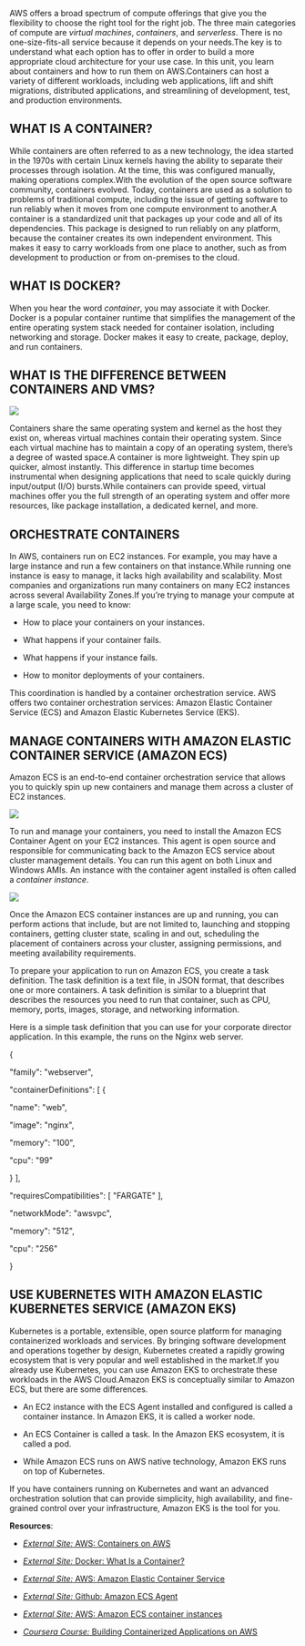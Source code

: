 
AWS offers a broad spectrum of compute offerings that give you the flexibility to choose the right tool for the right job. The three main categories of compute are _virtual machines_, _containers_, and _serverless_. There is no one-size-fits-all service because it depends on your needs.The key is to understand what each option has to offer in order to build a more appropriate cloud architecture for your use case. In this unit, you learn about containers and how to run them on AWS.Containers can host a variety of different workloads, including web applications, lift and shift migrations, distributed applications, and streamlining of development, test, and production environments.

## WHAT IS A CONTAINER?

While containers are often referred to as a new technology, the idea started in the 1970s with certain Linux kernels having the ability to separate their processes through isolation. At the time, this was configured manually, making operations complex.With the evolution of the open source software community, containers evolved. Today, containers are used as a solution to problems of traditional compute, including the issue of getting software to run reliably when it moves from one compute environment to another.A container is a standardized unit that packages up your code and all of its dependencies. This package is designed to run reliably on any platform, because the container creates its own independent environment. This makes it easy to carry workloads from one place to another, such as from development to production or from on-premises to the cloud.

## WHAT IS DOCKER?

When you hear the word _container_, you may associate it with Docker. Docker is a popular container runtime that simplifies the management of the entire operating system stack needed for container isolation, including networking and storage. Docker makes it easy to create, package, deploy, and run containers.

## WHAT IS THE DIFFERENCE BETWEEN CONTAINERS AND VMS?

![](https://d3c33hcgiwev3.cloudfront.net/imageAssetProxy.v1/ey1wXR__Q8-u-30xtwWgOA_6141822210744ed98558c0765cb41af1_Reading_2.3_virtualvscont.png?expiry=1700956800000&hmac=V4r6-wZJ7TbUWRmlfHmMyT2LhUqblJrrtNtY8h6mQEw)

Containers share the same operating system and kernel as the host they exist on, whereas virtual machines contain their operating system. Since each virtual machine has to maintain a copy of an operating system, there’s a degree of wasted space.A container is more lightweight. They spin up quicker, almost instantly. This difference in startup time becomes instrumental when designing applications that need to scale quickly during input/output (I/O) bursts.While containers can provide speed, virtual machines offer you the full strength of an operating system and offer more resources, like package installation, a dedicated kernel, and more.

## ORCHESTRATE CONTAINERS

In AWS, containers run on EC2 instances. For example, you may have a large instance and run a few containers on that instance.While running one instance is easy to manage, it lacks high availability and scalability. Most companies and organizations run many containers on many EC2 instances across several Availability Zones.If you’re trying to manage your compute at a large scale, you need to know:

- How to place your containers on your instances.
    
- What happens if your container fails.
    
- What happens if your instance fails.
    
- How to monitor deployments of your containers.
    

This coordination is handled by a container orchestration service. AWS offers two container orchestration services: Amazon Elastic Container Service (ECS) and Amazon Elastic Kubernetes Service (EKS).

## MANAGE CONTAINERS WITH AMAZON ELASTIC CONTAINER SERVICE (AMAZON ECS)

Amazon ECS is an end-to-end container orchestration service that allows you to quickly spin up new containers and manage them across a cluster of EC2 instances.

![](https://d3c33hcgiwev3.cloudfront.net/imageAssetProxy.v1/_ihG6qHQT-yZDxIWFNrDSg_0173e688f8524deaafdbb3530d7018f1_image.png?expiry=1700956800000&hmac=Hl69iolAJA7atmK69D51h2z7ZcRDIlEMO5V-ujwf334)

To run and manage your containers, you need to install the Amazon ECS Container Agent on your EC2 instances. This agent is open source and responsible for communicating back to the Amazon ECS service about cluster management details. You can run this agent on both Linux and Windows AMIs. An instance with the container agent installed is often called a _container instance_.

![](https://d3c33hcgiwev3.cloudfront.net/imageAssetProxy.v1/QQCbn5jtTp-U9titkpxO6A_26e0fca673034a65bc3b6c18ed2fd8f1_image.png?expiry=1700956800000&hmac=OLjHEHN1tS5K6O_qYndcSi9iXigmI3jfleZeNZnUlSE)

Once the Amazon ECS container instances are up and running, you can perform actions that include, but are not limited to, launching and stopping containers, getting cluster state, scaling in and out, scheduling the placement of containers across your cluster, assigning permissions, and meeting availability requirements.

To prepare your application to run on Amazon ECS, you create a task definition. The task definition is a text file, in JSON format, that describes one or more containers. A task definition is similar to a blueprint that describes the resources you need to run that container, such as CPU, memory, ports, images, storage, and networking information.

Here is a simple task definition that you can use for your corporate director application. In this example, the runs on the Nginx web server.

{

"family": "webserver",

"containerDefinitions": [ {

"name": "web",

"image": "nginx",

"memory": "100",

"cpu": "99"

} ],

"requiresCompatibilities": [ "FARGATE" ],

"networkMode": "awsvpc",

"memory": "512",

"cpu": "256"

}

## USE KUBERNETES WITH AMAZON ELASTIC KUBERNETES SERVICE (AMAZON EKS)

Kubernetes is a portable, extensible, open source platform for managing containerized workloads and services. By bringing software development and operations together by design, Kubernetes created a rapidly growing ecosystem that is very popular and well established in the market.If you already use Kubernetes, you can use Amazon EKS to orchestrate these workloads in the AWS Cloud.Amazon EKS is conceptually similar to Amazon ECS, but there are some differences.

- An EC2 instance with the ECS Agent installed and configured is called a container instance. In Amazon EKS, it is called a worker node.
    
- An ECS Container is called a task. In the Amazon EKS ecosystem, it is called a pod.
    
- While Amazon ECS runs on AWS native technology, Amazon EKS runs on top of Kubernetes.
    

If you have containers running on Kubernetes and want an advanced orchestration solution that can provide simplicity, high availability, and fine-grained control over your infrastructure, Amazon EKS is the tool for you.

**Resources**:

- [_External Site:_ AWS: Containers on AWS](https://aws.amazon.com/containers/services/)
    
- [_External Site:_ Docker: What Is a Container?](https://www.docker.com/resources/what-container)
    
- [_External Site:_ AWS: Amazon Elastic Container Service](https://aws.amazon.com/ecs/)
    
- [_External Site:_ Github: Amazon ECS Agent](https://github.com/aws/amazon-ecs-agent)
    
- [_External Site:_ AWS: Amazon ECS container instances](https://docs.aws.amazon.com/AmazonECS/latest/developerguide/ECS_instances.html)
    
- [_Coursera Course:_ Building Containerized Applications on AWS](https://www.coursera.org/learn/containerized-apps-on-aws)